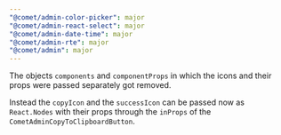 ```yaml
---
"@comet/admin-color-picker": major
"@comet/admin-react-select": major
"@comet/admin-date-time": major
"@comet/admin-rte": major
"@comet/admin": major
---
```


The objects `components` and `componentProps` in which the icons and their props were passed separately got removed.

Instead the `copyIcon` and the `successIcon` can be passed now as `React.Nodes` with their props through the `inProps` of the `CometAdminCopyToClipboardButton`.
